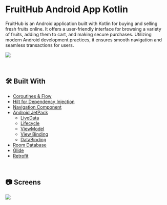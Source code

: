 # FruitHub Android App Kotlin
FruitHub is an Android application built with Kotlin for buying and selling fresh fruits online. It offers a user-friendly interface for browsing a variety of fruits, adding them to cart, and making secure purchases. Utilizing modern Android development practices, it ensures smooth navigation and seamless transactions for users.
</br>

![](https://github.com/asgeri85/moviesAppAndroid/assets/79416442/9213ad98-d53c-4a5a-bead-1bd51f68d38d)

</br>

## 🛠 Built With
- [Coroutines & Flow](https://developer.android.com/kotlin/flow)
- [Hilt for Dependency Injection](https://developer.android.com/training/dependency-injection/hilt-android)
- [Navigation Component](https://developer.android.com/guide/navigation/navigation-getting-started)
- [Android JetPack](https://developer.android.com/jetpack)
    - [LiveData](https://developer.android.com/topic/libraries/architecture/livedata)
    - [Lifecycle](https://developer.android.com/topic/libraries/architecture/lifecycle)
    - [ViewModel](https://developer.android.com/topic/libraries/architecture/viewmodel)
    - [View Binding](https://developer.android.com/topic/libraries/view-binding)
    - [DataBinding](https://developer.android.com/topic/libraries/view-binding)
- [Room Database](https://developer.android.com/training/data-storage/room)
- [Glide](https://github.com/bumptech/glide)
- [Retrofit](https://square.github.io/retrofit)

</br>

## 📷 Screens
![](https://github.com/asgeri85/moviesAppAndroid/assets/79416442/c63bb8a8-e2d4-4a17-98e8-03050a229e24)

</br>
